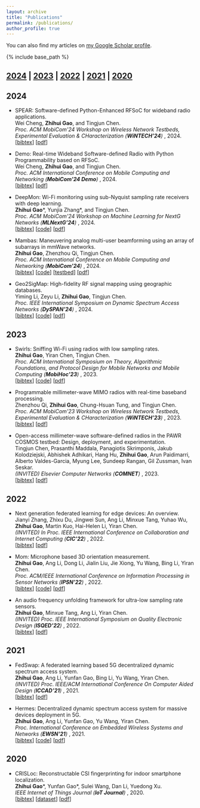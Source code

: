 ```yaml
---
layout: archive
title: "Publications"
permalink: /publications/
author_profile: true
---
```


You can also find my articles on
<a href="https://scholar.google.com/citations?hl=en&user=aDDBPo8AAAAJ">my Google Scholar profile</a>.

{% include base_path %}



## [2024](#year2024) | [2023](#year2023) | [2022](#year2022) | [2021](#year2021) | [2020](#year2020)



## <a name="year2024"></a> 2024

* SPEAR: Software-defined Python-Enhanced RFSoC for wideband radio applications.<br>
  Wei Cheng, **Zhihui Gao**, and Tingjun Chen.<br>
  <i> Proc. ACM MobiCom'24 Workshop on Wireless Network Testbeds, Experimental Evaluation & CHaracterization (**WiNTECH’24**) </i>, 2024.<br>
  [<a href="javascript:void(0)" onclick="(function(target, id) { if ($('#' + id).css('display') == 'block') { $('#' + id).hide('fast'); $(target).text('bibtex') } else { $('#' + id).show('fast'); $(target).text('bibtex▲') } })(this, 'bibtex-cheng2024real');">bibtex</a>]
  [[pdf](https://dl.acm.org/doi/pdf/10.1145/3636534.3698855)]
  <!-- [[publisher](https://dl.acm.org/doi/pdf/10.1145/3636534.3698855)] -->
  <div id="bibtex-cheng2024real" style="display:none">
  <pre>
    @inproceedings{cheng2024real,
      title={Real-time wideband software-defined radio with Python programmability based on {RFSoC}},
      author={Cheng, Wei and Gao, Zhihui and Chen, Tingjun},
      booktitle={Proc. ACM MobiCom'24 Demo},
      year={2024}
    }
  </pre>
  </div>

* Demo: Real-time Wideband Software-defined Radio with Python Programmability based on RFSoC.<br>
  Wei Cheng, **Zhihui Gao**, and Tingjun Chen.<br>
  <i> Proc. ACM International Conference on Mobile Computing and Networking (**MobiCom'24 Demo**) </i>, 2024.<br>
  [<a href="javascript:void(0)" onclick="(function(target, id) { if ($('#' + id).css('display') == 'block') { $('#' + id).hide('fast'); $(target).text('bibtex') } else { $('#' + id).show('fast'); $(target).text('bibtex▲') } })(this, 'bibtex-cheng2024real');">bibtex</a>]
  [[pdf](https://dl.acm.org/doi/pdf/10.1145/3636534.3698855)]
  <!-- [[publisher](https://dl.acm.org/doi/pdf/10.1145/3636534.3698855)] -->
  <div id="bibtex-cheng2024real" style="display:none">
  <pre>
    @inproceedings{cheng2024real,
      title={Real-time wideband software-defined radio with Python programmability based on {RFSoC}},
      author={Cheng, Wei and Gao, Zhihui and Chen, Tingjun},
      booktitle={Proc. ACM MobiCom'24 Demo},
      year={2024}
    }
  </pre>
  </div>

* DeepMon: Wi-Fi monitoring using sub-Nyquist sampling rate receivers with deep learning.<br>
  **Zhihui Gao**\*, Yunjia Zhang\*, and Tingjun Chen.<br>
  <i> Proc. ACM MobiCom'24 Workshop on Machine Learning for NextG Networks (**MLNextG’24**) </i>, 2024.<br>
  [<a href="javascript:void(0)" onclick="(function(target, id) { if ($('#' + id).css('display') == 'block') { $('#' + id).hide('fast'); $(target).text('bibtex') } else { $('#' + id).show('fast'); $(target).text('bibtex▲') } })(this, 'bibtex-gao2024deepmon');">bibtex</a>]
  [[code](https://github.com/zhihuigao/MLNextG2024-DeepMon)]
  [[pdf](https://dl.acm.org/doi/pdf/10.1145/3636534.3698250)]
  <!-- [[publisher](https://dl.acm.org/doi/10.1145/3636534.3649390)] -->
  <div id="bibtex-gao2024deepmon" style="display:none">
  <pre>
    @inproceedings{gao2024deepmon,
      title={DeepMon: {Wi-Fi} monitoring using sub-Nyquist sampling rate receivers with deep learning},
      author={Gao, Zhihui and Zhang, Yunjia and Chen, Tingjun},
      booktitle={Proc. ACM MLNextG'24},
      year={2024}
    }
  </pre>
  </div>

* Mambas: Maneuvering analog multi-user beamforming using an array of subarrays in mmWave networks.<br>
  **Zhihui Gao**, Zhenzhou Qi, Tingjun Chen.<br>
  <i> Proc. ACM International Conference on Mobile Computing and Networking (**MobiCom'24**) </i>, 2024.<br>
  [<a href="javascript:void(0)" onclick="(function(target, id) { if ($('#' + id).css('display') == 'block') { $('#' + id).hide('fast'); $(target).text('bibtex') } else { $('#' + id).show('fast'); $(target).text('bibtex▲') } })(this, 'bibtex-gao2024mambas');">bibtex</a>]
  [[code](https://github.com/functions-lab/MAMBAS-MobiCom2024)]
  [[testbed](https://wiki.cosmos-lab.org/wiki/Tutorials/Wireless/mmwavePaamLinkRate)]
  [[pdf](https://dl.acm.org/doi/pdf/10.1145/3636534.3649390)]
  <!-- [[publisher](https://dl.acm.org/doi/10.1145/3636534.3649390)] -->
  <div id="bibtex-gao2024mambas" style="display:none">
  <pre>
    @inproceedings{gao2024mambas,
      title={Mambas: Maneuvering analog multi-user beamforming using an array of subarrays in {mmWave} networks},
      author={Gao, Zhihui and Qi, Zhenzhou and Chen, Tingjun},
      booktitle={Proc. ACM MobiCom'24},
      year={2024}
    }
  </pre>
  </div>

* Geo2SigMap: High-fidelity RF signal mapping using geographic databases.<br>
  Yiming Li, Zeyu Li, **Zhihui Gao**, Tingjun Chen.<br>
  <i> Proc. IEEE International Symposium on Dynamic Spectrum Access Networks (**DySPAN’24**) </i>, 2024.<br>
  [<a href="javascript:void(0)" onclick="(function(target, id) { if ($('#' + id).css('display') == 'block') { $('#' + id).hide('fast'); $(target).text('bibtex') } else { $('#' + id).show('fast'); $(target).text('bibtex▲') } })(this, 'bibtex-li2024geo2sigmap');">bibtex</a>]
  [[code](https://github.com/functions-lab/geo2sigmap)]
  [[pdf](https://ieeexplore.ieee.org/document/10632773)]
  <!-- [[publisher](https://ieeexplore.ieee.org/document/10632773)] -->
  <div id="bibtex-li2024geo2sigmap" style="display:none">
  <pre>
    @inproceedings{li2024geo2sigmap,
      title={Geo2SigMap: High-fidelity {RF} signal mapping using geographic databases},
      author={Li, Yiming and Li, Zeyu and Gao, Zhihui and Chen, Tingjun},
      booktitle={Proc. IEEE DySPAN'24},
      year={2024}
    }
  </pre>
  </div>



## <a name="year2023"></a> 2023

* Swirls: Sniffing Wi-Fi using radios with low sampling rates.<br>
  **Zhihui Gao**, Yiran Chen, Tingjun Chen.<br>
  <i> Proc. ACM International Symposium on Theory, Algorithmic Foundations, and Protocol Design for Mobile Networks and Mobile Computing (**MobiHoc’23**) </i>, 2023.<br>
  [<a href="javascript:void(0)" onclick="(function(target, id) { if ($('#' + id).css('display') == 'block') { $('#' + id).hide('fast'); $(target).text('bibtex') } else { $('#' + id).show('fast'); $(target).text('bibtex▲') } })(this, 'bibtex-gao2023swirls');">bibtex</a>]
  [[code](https://github.com/functions-lab/SWIRLS-MobiHoc2023)]
  [[pdf](https://dl.acm.org/doi/abs/10.1145/3565287.3610279)]
  <!-- [[publisher](https://dl.acm.org/doi/abs/10.1145/3565287.3610279)] -->
  <div id="bibtex-gao2023swirls" style="display:none">
  <pre>
    @inproceedings{gao2023swirls,
      title={Swirls: Sniffing {Wi-Fi} using radios with low sampling rates},
      author={Gao, Zhihui and Chen, Yiran and Chen, Tingjun},
      booktitle={Proc. ACM MobiHoc'23},
      year={2023}}
    }
  </pre>
  </div>

* Programmable millimeter-wave MIMO radios with real-time baseband processing.<br>
  Zhenzhou Qi, **Zhihui Gao**, Chung-Hsuan Tung, and Tingjun Chen.<br>
  <i> Proc. ACM MobiCom'23 Workshop on Wireless Network Testbeds, Experimental Evaluation & CHaracterization (**WiNTECH’23**) </i>, 2023.<br>
  [<a href="javascript:void(0)" onclick="(function(target, id) { if ($('#' + id).css('display') == 'block') { $('#' + id).hide('fast'); $(target).text('bibtex') } else { $('#' + id).show('fast'); $(target).text('bibtex▲') } })(this, 'bibtex-qi2023programmable');">bibtex</a>]
  [[pdf](https://dl.acm.org/doi/10.1145/3615453.3616521)]
  <!-- [[publisher](https://dl.acm.org/doi/10.1145/3615453.3616521)] -->
  <div id="bibtex-qi2023programmable" style="display:none">
  <pre>
    @inproceedings{qi2023programmable,
      title={Programmable millimeter-wave {MIMO} radios with real-time baseband processing},
      author={Qi, Zhenzhou and Gao, Zhihui and Tung, Chung-Hsuan and Chen, Tingjun},
      booktitle={Proc. ACM WiNTECH’23},
      year={2023}
    }
  </pre>
  </div>

* Open-access millimeter-wave software-defined radios in the PAWR COSMOS testbed: Design, deployment, and experimentation.<br>
  Tingjun Chen, Prasanthi Maddala, Panagiotis Skrimponis, Jakub Kolodziejski, Abhishek Adhikari, Hang Hu, **Zhihui Gao**, Arun Paidimarri, Alberto Valdes-Garcia, Myung Lee, Sundeep Rangan, Gil Zussman, Ivan Seskar.<br>
  <i> (INVITED) Elsevier Computer Networks (**COMNET**) </i>, 2023.<br>
  [<a href="javascript:void(0)" onclick="(function(target, id) { if ($('#' + id).css('display') == 'block') { $('#' + id).hide('fast'); $(target).text('bibtex') } else { $('#' + id).show('fast'); $(target).text('bibtex▲') } })(this, 'bibtex-chen2023open');">bibtex</a>]
  [[pdf](https://www.sciencedirect.com/science/article/abs/pii/S1389128623003675?via%3Dihub)]
  <!-- [[publisher](https://www.sciencedirect.com/science/article/abs/pii/S1389128623003675?via%3Dihub)] -->
  <div id="bibtex-chen2023open" style="display:none">
  <pre>
    @article{chen2023open,
      title={Open-access millimeter-wave software-defined radios in the {PAWR} {COSMOS} testbed: Design, deployment, and experimentation},
      author={Chen, Tingjun and Maddala, Prasanthi and Skrimponis, Panagiotis and Kolodziejski, Jakub and Adhikari, Abhishek and Hu, Hang and Gao, Zhihui and Paidimarri, Arun and Valdes-Garcia, Alberto and Lee, Myung and others},
      journal={Computer Networks},
      volume={234},
      pages={109922},
      year={2023},
      publisher={Elsevier}
    }
  </pre>
  </div>



## <a name="year2022"></a> 2022

* Next generation federated learning for edge devices: An overview.<br>
  Jianyi Zhang, Zhixu Du, Jingwei Sun, Ang Li, Minxue Tang, Yuhao Wu, **Zhihui Gao**, Martin Kuo, Hai-Helen Li, Yiran Chen.<br>
  <i>  (INVITED) In Proc. IEEE International Conference on Collaboration and Internet Computing (**CIC’22**) </i>, 2022.<br>
  [<a href="javascript:void(0)" onclick="(function(target, id) { if ($('#' + id).css('display') == 'block') { $('#' + id).hide('fast'); $(target).text('bibtex') } else { $('#' + id).show('fast'); $(target).text('bibtex▲') } })(this, 'bibtex-zhang2022next');">bibtex</a>]
  [[pdf](https://ieeexplore.ieee.org/abstract/document/10061731)]
  <!-- [[publisher](https://ieeexplore.ieee.org/abstract/document/10061731)] -->
  <div id="bibtex-zhang2022next" style="display:none">
  <pre>
    @inproceedings{zhang2022next,
      title={Next generation federated learning for edge devices: An overview},
      author={Zhang, Jianyi and Du, Zhixu and Sun, Jingwei and Li, Ang and Tang, Minxue and Wu, Yuhao and Gao, Zhihui and Kuo, Martin and Li, Hai-Helen and Chen, Yiran},
      booktitle={Proc. IEEE CIC'22},
      year={2022}
    }
  </pre>
  </div>

* Mom: Microphone based 3D orientation measurement.<br>
  **Zhihui Gao**, Ang Li, Dong Li, Jialin Liu, Jie Xiong, Yu Wang, Bing Li, Yiran Chen.<br>
  <i> Proc. ACM/IEEE International Conference on Information Processing in Sensor Networks (**IPSN’22**) </i>, 2022.<br>
  [<a href="javascript:void(0)" onclick="(function(target, id) { if ($('#' + id).css('display') == 'block') { $('#' + id).hide('fast'); $(target).text('bibtex') } else { $('#' + id).show('fast'); $(target).text('bibtex▲') } })(this, 'bibtex-gao2022mom');">bibtex</a>]
  [[code](https://github.com/zhihuigao/IPSN2022-MOM)]
  [[pdf](https://ieeexplore.ieee.org/abstract/document/9826109)]
  <!-- [[publisher](https://ieeexplore.ieee.org/abstract/document/9826109)] -->
  <div id="bibtex-gao2022mom" style="display:none">
  <pre>
    @inproceedings{gao2022mom,
      title={Mom: Microphone based {3D} orientation measurement},
      author={Gao, Zhihui and Li, Ang and Li, Dong and Liu, Jialin and Xiong, Jie and Wang, Yu and Li, Bing and Chen, Yiran},
      booktitle={Proc. ACM/IEEE IPSN'22},
      year={2022},
    }
  </pre>
  </div>

* An audio frequency unfolding framework for ultra-low sampling rate sensors.<br>
  **Zhihui Gao**, Minxue Tang, Ang Li, Yiran Chen.<br>
  <i> (INVITED) Proc. IEEE International Symposium on Quality Electronic Design (**ISQED’22**) </i>, 2022.<br>
  [<a href="javascript:void(0)" onclick="(function(target, id) { if ($('#' + id).css('display') == 'block') { $('#' + id).hide('fast'); $(target).text('bibtex') } else { $('#' + id).show('fast'); $(target).text('bibtex▲') } })(this, 'bibtex-gao2022audio');">bibtex</a>]
  [[pdf](https://ieeexplore.ieee.org/document/9806149)]
  <!-- [[publisher](https://ieeexplore.ieee.org/document/9806149)] -->
  <div id="bibtex-gao2022audio" style="display:none">
  <pre>
    @inproceedings{gao2022audio,
      title={An audio frequency unfolding framework for ultra-low sampling rate sensors},
      author={Gao, Zhihui and Tang, Minxue and Li, Ang and Chen, Yiran},
      booktitle={Proc. IEEE ISQED'22},
      year={2022}
    }
  </pre>
  </div>



## <a name="year2021"></a> 2021

* FedSwap: A federated learning based 5G decentralized dynamic spectrum access system.<br>
  **Zhihui Gao**, Ang Li, Yunfan Gao, Bing Li, Yu Wang, Yiran Chen.<br>
  <i> (INVITED) Proc. IEEE/ACM International Conference On Computer Aided Design (**ICCAD’21**) </i>, 2021.<br>
  [<a href="javascript:void(0)" onclick="(function(target, id) { if ($('#' + id).css('display') == 'block') { $('#' + id).hide('fast'); $(target).text('bibtex') } else { $('#' + id).show('fast'); $(target).text('bibtex▲') } })(this, 'bibtex-gao2021fedswap');">bibtex</a>]
  [[pdf](https://ieeexplore.ieee.org/document/9643496)]
  <!-- [[publisher](https://ieeexplore.ieee.org/document/9643496)] -->
  <div id="bibtex-gao2021fedswap" style="display:none">
  <pre>
    @inproceedings{gao2021fedswap,
      title={FedSwap: A federated learning based {5G} decentralized dynamic spectrum access system},
      author={Gao, Zhihui and Li, Ang and Gao, Yunfan and Li, Bing and Wang, Yu and Chen, Yiran},
      booktitle={IEEE/ACM ICCAD'21},
      year={2021},
    }
  </pre>
  </div>

* Hermes: Decentralized dynamic spectrum access system for massive devices deployment in 5G.<br>
  **Zhihui Gao**, Ang Li, Yunfan Gao, Yu Wang, Yiran Chen.<br>
  <i> Proc. International Conference on Embedded Wireless Systems and Networks (**EWSN'21**) </i>, 2021.<br>
  [<a href="javascript:void(0)" onclick="(function(target, id) { if ($('#' + id).css('display') == 'block') { $('#' + id).hide('fast'); $(target).text('bibtex') } else { $('#' + id).show('fast'); $(target).text('bibtex▲') } })(this, 'bibtex-gao2021hermes');">bibtex</a>]
  [[code](https://github.com/zhihuigao/EWSN2021-Hermes)]
  [[pdf](https://dl.acm.org/doi/10.5555/3451271.3451273)]
  <!-- [[publisher](https://dl.acm.org/doi/10.5555/3451271.3451273)] -->
  <div id="bibtex-gao2021hermes" style="display:none">
  <pre>
    @article{gao2021hermes,
      title={Hermes: Decentralized dynamic spectrum access system for massive devices deployment in {5G}},
      author={Gao, Zhihui and Li, Ang and Gao, Yunfan and Wang, Yu and Chen, Yiran},
      booktitle={Proc. ACM EWSN'21},
      year={2021},
    }
  </pre>
  </div>



## <a name="year2020"></a> 2020

* CRISLoc: Reconstructable CSI fingerprinting for indoor smartphone localization.<br>
  **Zhihui Gao**\*, Yunfan Gao\*, Sulei Wang, Dan Li, Yuedong Xu.<br>
  <i> IEEE Internet of Things Journal (**IoT Journal**) </i>, 2020.<br>
  [<a href="javascript:void(0)" onclick="(function(target, id) { if ($('#' + id).css('display') == 'block') { $('#' + id).hide('fast'); $(target).text('bibtex') } else { $('#' + id).show('fast'); $(target).text('bibtex▲') } })(this, 'bibtex-gao2020crisloc');">bibtex</a>]
  [[dataset](https://github.com/zhihuigao/CRISLoc_dataset)]
  [[pdf](https://ieeexplore.ieee.org/abstract/document/9187854)]
  <!-- [[publisher](https://ieeexplore.ieee.org/abstract/document/9187854)] -->
  <div id="bibtex-gao2020crisloc" style="display:none">
  <pre>
    @article{gao2020crisloc,
      title={CRISLoc: Reconstructable {CSI} fingerprinting for indoor smartphone localization},
      author={Gao, Zhihui and Gao, Yunfan and Wang, Sulei and Li, Dan and Xu, Yuedong},
      journal={IEEE Internet of Things Journal},
      volume={8},
      number={5},
      pages={3422--3437},
      year={2020},
      publisher={IEEE}
    }
  </pre>
  </div>
